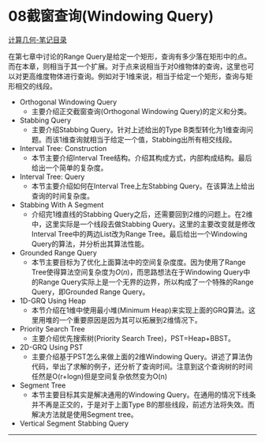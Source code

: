# 08截窗查询(Windowing Query)

[计算几何-笔记目录](./计算几何-笔记大纲.md)


在第七章中讨论的Range Query是给定一个矩形，查询有多少落在矩形中的点。而在本章，则相当于其一个扩展。对于点来说相当于对0维物体的查询，这里也可以对更高维度物体进行查询。例如对于1维来说，相当于给定一个矩形，查询与矩形相交的线段。

* Orthogonal Windowing Query
  * 主要介绍正交截窗查询(Orthogonal Windowing Query)的定义和分类。
* Stabbing Query
  * 主要介绍Stabbing Query。针对上述给出的Type B类型转化为1维查询问题。而该1维查询就相当于给定一个值，Stabbing出所有相交线段。
* Interval Tree: Construction
  * 本节主要介绍Interval Tree结构。介绍其构成方式，内部构成结构。最后给出一个简单的复杂度。
* Interval Tree: Query
  * 本节主要介绍如何在Interval Tree上左Stabbing Query。在该算法上给出查询的时间复杂度。
* Stabbing With A Segment
  * 介绍完1维直线的Stabbing Query之后，还需要回到2维的问题上。在2维中，这里实际是一个线段去做Stabbing Query。这里的主要改变就是修改Interval Tree中的两边List改为Range Tree。最后给出一个Windowing Query的算法，并分析出其算法性能。
* Grounded Range Query
  * 本节主要目标为了优化上面算法中的空间复杂度度。因为使用了Range Tree使得算法空间复杂度为$O(n)$，而思路想法在于Windowing Query中的Range Query实际上是一个无界的边界，所以构成了一个特殊的Range Query，即Grounded Range Query。
* 1D-GRQ Using Heap
  * 本节介绍在1维中使用最小堆(Minimum Heap)来实现上面的GRQ算法。这里用堆的一个重要原因是因为其可以拓展到2维情况下。
* Priority Search Tree
  * 主要介绍优先搜索树(Priority Search Tree)，PST=Heap+BBST。
* 2D-GRQ Using PST
  * 主要介绍基于PST怎么来做上面的2维Windowing Query。讲述了算法伪代码，举出了求解的例子，还分析了查询时间。注意到这个查询树的时间任然是O(r+logn)但是空间复杂依然变为O(n)
* Segment Tree
  * 本节主要目标其实是解决通用的Windowing Query。在通用的情况下线条并不再是正交的，于是对于上面Type B的那些线段，前述方法将失效。而解决方法就是使用Segment tree。
* Vertical Segment Stabbing Query


***

